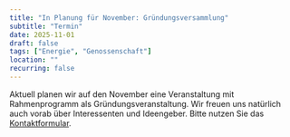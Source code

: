 ```yaml
---
title: "In Planung für November: Gründungsversammlung"
subtitle: "Termin"
date: 2025-11-01
draft: false
tags: ["Energie", "Genossenschaft"]
location: ""
recurring: false
---
```


Aktuell planen wir auf den November eine Veranstaltung mit Rahmenprogramm als Gründungsveranstaltung. Wir freuen uns natürlich auch vorab über Interessenten und Ideengeber. Bitte nutzen Sie das [Kontaktformular](/#kontaktformular).

